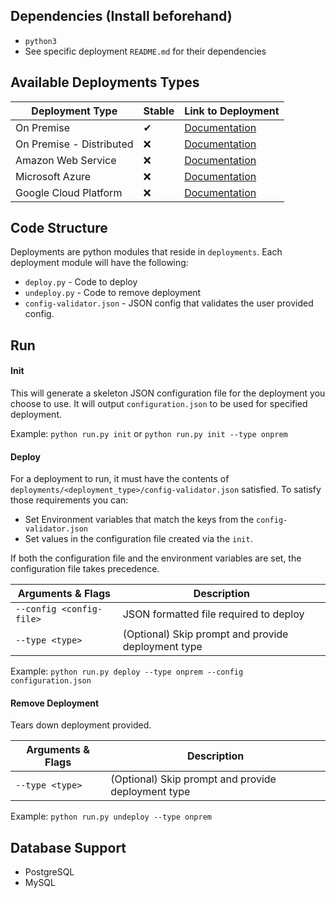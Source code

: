 ## Dependencies (Install beforehand)
- `python3`
- See specific deployment `README.md` for their dependencies

## Available Deployments Types
| Deployment Type       | Stable | Link to Deployment                                    |
|-----------------------|--------|-------------------------------------------------------|
| On Premise            | ✔      | [Documentation](deployments/onprem/README.md) |
| On Premise - Distributed | ❌      | [Documentation](deployments/onprem_distributed/README.md) |
| Amazon Web Service    | ❌      | [Documentation](deployments/aws/README.md) |
| Microsoft Azure       | ❌      | [Documentation](deployments/azure/README.md) |
| Google Cloud Platform | ❌      | [Documentation](deployments/gcp/README.md) |

## Code Structure
Deployments are python modules that reside in `deployments`.  Each deployment module will have the following:
- `deploy.py` - Code to deploy 
- `undeploy.py` - Code to remove deployment
- `config-validator.json` - JSON config that validates the user provided config.  

## Run
#### Init
This will generate a skeleton JSON configuration file for the deployment you choose to use.  It will output `configuration.json` to be used for specified deployment.

Example: `python run.py init` or `python run.py init --type onprem`

#### Deploy
For a deployment to run, it must have the contents of `deployments/<deployment_type>/config-validator.json` satisfied.
To satisfy those requirements you can:
- Set Environment variables that match the keys from the `config-validator.json`
- Set values in the configuration file created via the `init`.

If both the configuration file and the environment variables are set, the configuration file takes precedence.

| Arguments & Flags                                   | Description                                                             |
|-----------------------------------------------------|-------------------------------------------------------------------------|
| `--config <config-file>`                            | JSON formatted file required to deploy                                  |
| `--type <type>`                                     | (Optional) Skip prompt and provide deployment type                      |

Example: `python run.py deploy --type onprem --config configuration.json`


#### Remove Deployment
Tears down deployment provided. 

| Arguments & Flags                                   | Description                                                             |
|-----------------------------------------------------|-------------------------------------------------------------------------|
| `--type <type>`                                     | (Optional) Skip prompt and provide deployment type                      |
 
Example: `python run.py undeploy --type onprem`


## Database Support
- PostgreSQL
- MySQL
